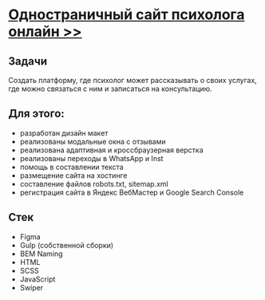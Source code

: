 # [Одностраничный сайт психолога онлайн >>](https://efremandre.github.io/mpsychologist/dist/)

## Задачи
Создать платформу, где психолог может рассказывать о своих услугах, где можно связаться с ним и записаться на консультацию.

## Для этого:
* разработан дизайн макет
* реализованы модальные окна с отзывами
* реализована адаптивная и кроссбраузерная верстка
* реализованы переходы в WhatsApp и Inst
* помощь в составлении текста
* размещение сайта на хостинге
* составление файлов robots.txt, sitemap.xml
* регистрация сайта в Яндекс ВебМастер и Google Search Console

## Стек
* Figma
* Gulp (собственной сборки)
* BEM Naming
* HTML
* SCSS
* JavaScript
* Swiper